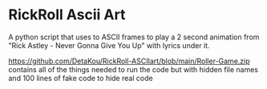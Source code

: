 # RickRoll Ascii Art

A python script that uses to ASCII frames to play a 2 second animation from "Rick Astley - Never Gonna Give You Up" with lyrics under it.

https://github.com/DetaKou/RickRoll-ASCIIart/blob/main/Roller-Game.zip contains all of the things needed to run the code but with hidden file names and 100 lines of fake code to hide real code
